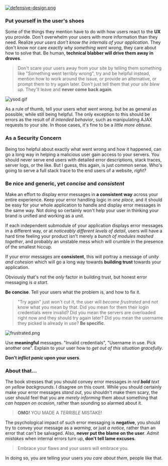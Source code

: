 [![defensive-design.png][1]](http://www.amazon.com/dp/073571410X "Defensive Design for the Web")

### Put yourself in the user's shoes ###

Some of the things they mention have to do with how users react to the **UX** you provide. Don't overwhelm your users with more information than they need. Realize _your users don't know the internals of your application_. They don't know nor care _exactly why something went wrong_, they care about how to solve that. Be human, **technical blabber will drive them away in droves**.

> Don't scare your users away from your site by telling them something like "Something went terribly wrong", try and be helpful instead, mention how to work around the issue, or provide an alternative, or prompt them to try again later. Don't just tell them that _your site blew up_. They'll leave and **never come back again**.

![ysod.gif][2]

As a rule of thumb, tell your users _what went wrong_, but be as general as possible, while still being helpful. The only exception to this should be errors as the result of _ill intended behavior_, such as manipulating AJAX requests to your site. In those cases, it's fine to be a _little more obtuse_.

### As a Security Concern ###

Being too helpful about exactly what went wrong and how it happened, can go a long way in helping a malicious user gain access to your servers. You should never serve end users with detailed error descriptions, stack traces, server logs, or the like. But I guess, this again, is just common sense. Who's going to serve a full stack trace to the end users of a website, _right?_

### Be nice and generic, yet _concise_ and _consistent_ ###

Make an effort to display error messages in **a consistent way** across your entire experience. Keep your error handling logic in _one place_, and it should be easy for your whole application to handle and display error messages in the same way. Not doing so certainly won't help your user in thinking your brand is unified and working as a unit.

If each independent submodule of your application displays error messages in a different way, or at _noticeably different levels of detail_, users will have a hard time feeling your product isn't merely a _bunch of modules mashed together_, and probably an unstable mess which will crumble in the presence of the smallest hiccup.

If your error messages are **consistent**, this will portray a message of _unity and cohesion_ which will go a long way towards **building trust** towards your application.

Obviously that's not the _only_ factor in building trust, but honest error messaging is _a start_.

**Be concise**. Tell your users what the problem is, and how to fix it.

> "Try again" just won't cut it, the user will _become frustrated_ and not know what you mean by that. Did you mean for them their login credentials were invalid? Did you mean the servers are overloaded right now and they should try again later? Did you mean the username they picked is already in use? **Be specific**.

![frustrated.png][3]

Use **meaningful** messages. "Invalid credentials", "Username in use. Pick another one". Explain to your user how to _get out of this situation gracefully_.

**Don't _inflict panic_ upon your users**.

### About that... ###

The book stresses that you should convey error messages in _red **bold** text on yellow backgrounds_. I disagree on this count. While you should certainly make your error messages _stand out_, you shouldn't make them scary, the user should feel that you are _merely informing_ them about something that _can happen on ocasion_, rather than sounding so alarmed about it.

> **OMG!** YOU MADE A _TERRIBLE_ MISTAKE!

The psychological impact of such error messaging is **negative**, you should try to convey your message as a _warning_, or just _a notice_, rather than an error that can't be salvaged. Also, **never put the blame on the user**. _Admit mistakes_ when internal errors turn up, **don't tell lame excuses**.

> Embrace your flaws and your users will embrace you.

In doing so, you are telling your users _you care about them_, people like that.

  [1]: https://i.imgur.com/JxkQ02e.png
  [2]: https://i.imgur.com/CGA63nm.gif "ASP.NET Yellow Screen of Death"
  [3]: https://i.imgur.com/CQVskxL.png "Don't frustrate your users"
